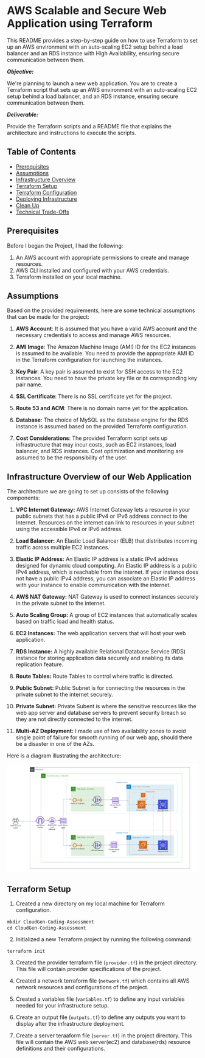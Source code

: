 # AWS Scalable and Secure Web Application using Terraform

This README provides a step-by-step guide on how to use Terraform to set up an AWS environment with an auto-scaling EC2 setup behind a load balancer and an RDS instance with High Availability, ensuring secure communication between them.

<b>*_Objective:_*</b>

We're planning to launch a new web application. You are to create a
Terraform script that sets up an AWS environment with an auto-scaling EC2 setup
behind a load balancer, and an RDS instance, ensuring secure communication
between them.

<b>*_Deliverable:_*</b>

Provide the Terraform scripts and a README file that explains the
architecture and instructions to execute the scripts.

## Table of Contents

- [Prerequisites](#prerequisites)
- [Assumptions](#assumptions)
- [Infrastructure Overview](#infrastructure-overview-of-our-web-application)
- [Terraform Setup](#terraform-setup)
- [Terraform Configuration]()
- [Deploying Infrastructure]()
- [Clean Up]()
- [Technical Trade-Offs]()

## Prerequisites
Before I began the Project, I had the following:

1. An AWS account with appropriate permissions to create and manage resources.
2. AWS CLI installed and configured with your AWS credentials.
3. Terraform installed on your local machine.


## Assumptions
Based on the provided requirements, here are some technical assumptions that can be made for the project:

1. **AWS Account**: It is assumed that you have a valid AWS account and the necessary credentials to access and manage AWS resources.

2. **AMI Image**: The Amazon Machine Image (AMI) ID for the EC2 instances is assumed to be available. You need to provide the appropriate AMI ID in the Terraform configuration for launching the instances.

3. **Key Pair**: A key pair is assumed to exist for SSH access to the EC2 instances. You need to have the private key file or its corresponding key pair name.

4. **SSL Certificate**: There is no SSL certificate yet for the project.

5. **Route 53 and ACM**: There is no domain name yet for the application.

6. **Database**: The choice of MySQL as the database engine for the RDS instance is assumed based on the provided Terraform configuration.

7. **Cost Considerations**: The provided Terraform script sets up infrastructure that may incur costs, such as EC2 instances, load balancer, and RDS instances. Cost optimization and monitoring are assumed to be the responsibility of the user.


## Infrastructure Overview of our Web Application

The architecture we are going to set up consists of the following components:

1. __VPC Internet Gateway:__ AWS Internet Gateway lets a resource in your public subnets that has a public IPv4 or IPv6 address connect to the Internet. Resources on the internet can link to resources in your subnet using the accessible IPv4 or IPv6 address.

2. __Load Balancer:__ An Elastic Load Balancer (ELB) that distributes incoming traffic across multiple EC2 instances.

3. __Elastic IP Address:__ An Elastic IP address is a static IPv4 address designed for dynamic cloud computing. An Elastic IP address is a public IPv4 address, which is reachable from the internet. If your instance does not have a public IPv4 address, you can associate an Elastic IP address with your instance to enable communication with the internet.

4. __AWS NAT Gateway:__ NAT Gateway is used to connect instances securely in the private subnet to the internet.

5. __Auto Scaling Group:__ A group of EC2 instances that automatically scales based on traffic load and health status.

6. __EC2 Instances:__ The web application servers that will host your web application.

7. __RDS Instance:__ A highly available Relational Database Service (RDS) instance for storing application data securely and enabling its data replication feature.

8. __Route Tables:__ Route Tables to control where traffic is directed.

9. __Public Subnet:__ Public Subnet is for connecting the resources in the private subnet to the internet securely.

10. __Private Subnet:__ Private Subent is where the sensitive resources like the web app server and database servers to prevent security breach so they are not directly connected to the internet.

11. __Multi-AZ Deployment:__ I made use of two availability zones to avoid single point of failure for smooth running of our web app, should there be a disaster in one of the AZs.

Here is a diagram illustrating the architecture:

![Infrastructural Diagram](/img/architectural_diagram.png)


## Terraform Setup

1. Created a new directory on my local machine for Terraform configuration.
```
mkdir CloudGen-Coding-Assessment
cd CloudGen-Coding-Assessment
```

2. Initialized a new Terraform project by running the following command:
```
terraform init
```

3. Created the provider terraform file (`provider.tf`) in the project directory. This file will contain
provider specifications of the project.

4. Created a network terraform file (`network.tf`) which contains all AWS network resources
and configurations of the project.

5. Created a variables file (`variables.tf`) to define any input variables needed for your infrastructure setup.

6. Create an output file (`outputs.tf`) to define any outputs you want to display after the infrastructure deployment.

7. Create a server teraaform file (`server.tf`) in the project directory. This file will contain the AWS web server(ec2) and database(rds) resource definitions and their configurations.

